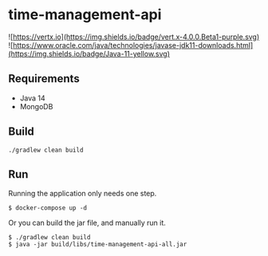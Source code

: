 # time-management-api

![https://vertx.io](https://img.shields.io/badge/vert.x-4.0.0.Beta1-purple.svg)
![https://www.oracle.com/java/technologies/javase-jdk11-downloads.html](https://img.shields.io/badge/Java-11-yellow.svg)

## Requirements

- Java 14
- MongoDB

## Build

```
./gradlew clean build
```

## Run

Running the application only needs one step.

```
$ docker-compose up -d
```

Or you can build the jar file, and manually run it.

```
$ ./gradlew clean build
$ java -jar build/libs/time-management-api-all.jar
```
